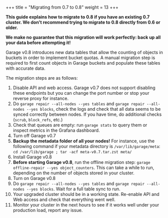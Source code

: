 +++
title = "Migrating from 0.7 to 0.8"
weight = 13
+++

**This guide explains how to migrate to 0.8 if you have an existing 0.7 cluster.
We don't recommend trying to migrate to 0.8 directly from 0.6 or older.**

**We make no guarantee that this migration will work perfectly:
back up all your data before attempting it!**

Garage v0.8 introduces new data tables that allow the counting of objects in buckets in order to implement bucket quotas.
A manual migration step is required to first count objects in Garage buckets and populate these tables with accurate data.

The migration steps are as follows:

1. Disable API and web access. Garage v0.7 does not support disabling
   these endpoints but you can change the port number or stop your reverse proxy for instance.
2. Do `garage repair --all-nodes --yes tables` and `garage repair --all-nodes --yes blocks`,
   check the logs and check that all data seems to be synced correctly between
   nodes. If you have time, do additional checks (`scrub`, `block_refs`, etc.)
3. Check that queues are empty: run `garage stats` to query them or inspect metrics in the Grafana dashboard.
4. Turn off Garage v0.7
5. **Backup the metadata folder of all your nodes!** For instance, use the following command
	if your metadata directory is `/var/lib/garage/meta`: `cd /var/lib/garage ; tar -acf meta-v0.7.tar.zst meta/`
6. Install Garage v0.8
7. **Before starting Garage v0.8**, run the offline migration step: `garage offline-repair --yes object_counters`.
   This can take a while to run, depending on the number of objects stored in your cluster.
8. Turn on Garage v0.8
9. Do `garage repair --all-nodes --yes tables` and `garage repair --all-nodes --yes blocks`.
   Wait for a full table sync to run.
10. Your upgraded cluster should be in a working state. Re-enable API and Web
    access and check that everything went well.
11. Monitor your cluster in the next hours to see if it works well under your production load, report any issue.
